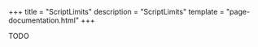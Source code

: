 +++
title = "ScriptLimits"
description = "ScriptLimits"
template = "page-documentation.html"
+++

TODO
